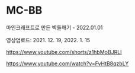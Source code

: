 # MC-BB
마인크래프트로 만든 벽돌깨기 - 2022.01.01

영상업로드: 2021. 12. 19, 2022. 1. 15

https://www.youtube.com/shorts/z1hbMoBJRLI

https://www.youtube.com/watch?v=FvHtB8qzbLY
